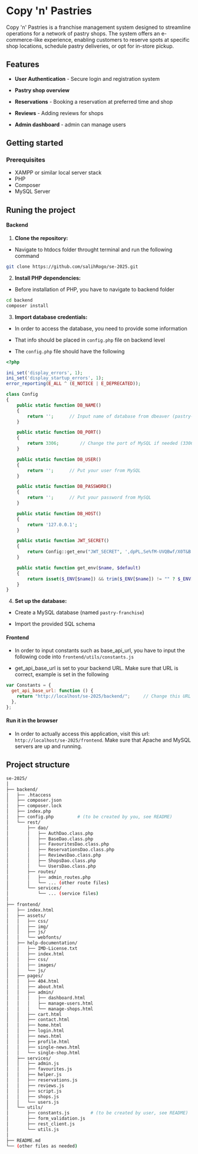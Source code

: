 # Copy 'n' Pastries

Copy 'n' Pastries is a franchise management system designed to streamline operations for
a network of pastry shops. The system offers an e-commerce-like experience, enabling
customers to reserve spots at specific shop locations, schedule pastry deliveries, or opt for
in-store pickup.

## Features

- **User Authentication** - Secure login and registration system

- **Pastry shop overview**

- **Reservations** - Booking a reservation at preferred time and shop

- **Reviews** - Adding reviews for shops

- **Admin dashboard** - admin can manage users

## Getting started

### Prerequisites

- XAMPP or similar local server stack
- PHP
- Composer
- MySQL Server

## Runing the project

#### Backend

1. **Clone the repository:**

- Navigate to htdocs folder throught terminal and run the following command

```sh
git clone https://github.com/salihRogo/se-2025.git
```

2. **Install PHP dependencies:**

- Before installation of PHP, you have to navigate to backend folder

```sh
cd backend
composer install
```

3. **Import database credentials:**

- In order to access the database, you need to provide some information 

- That info should be placed in `config.php` file on backend level

- The `config.php` file should have the following 

```php
<?php

ini_set('display_errors', 1);
ini_set('display_startup_errors', 1);
error_reporting(E_ALL ^ (E_NOTICE | E_DEPRECATED));

class Config
{
    public static function DB_NAME()
    {
        return '';      // Input name of database from dbeaver (pastry-franchise)
    }

    public static function DB_PORT()
    {
        return 3306;        // Change the port of MySQL if needed (3306 left as default and commonly used)
    }

    public static function DB_USER()
    {
        return '';      // Put your user from MySQL    
    }

    public static function DB_PASSWORD()
    {
        return '';      // Put your password from MySQL
    }

    public static function DB_HOST()
    {
        return '127.0.0.1';
    }

    public static function JWT_SECRET()
    {
        return Config::get_env("JWT_SECRET", ',dpPL,Se%fM-UVQBwf/X0T&B!DF6%}');
    }

    public static function get_env($name, $default)
    {
        return isset($_ENV[$name]) && trim($_ENV[$name]) != "" ? $_ENV[$name] : $default;
    }
}
```

4. **Set up the database:**

- Create a MySQL database (named `pastry-franchise`)

- Import the provided SQL schema

#### Frontend

- In order to input constants such as base_api_url, you have to input the following code into `frontend/utils/constants.js`

- get_api_base_url is set to your backend URL. Make sure that URL is correct, example is set in the following 

```js
var Constants = {
  get_api_base_url: function () {
    return "http://localhost/se-2025/backend/";     // Change this URL if needed (Apache port changed)
  },
};
```

#### Run it in the browser

- In order to actually access this application, visit this url: `http://localhost/se-2025/frontend`. Make sure that Apache and MySQL servers are up and running.

## Project structure 

```sh 
se-2025/
│
├── backend/
│   ├── .htaccess
│   ├── composer.json
│   ├── composer.lock
│   ├── index.php
│   ├── config.php         # (to be created by you, see README)
│   └── rest/
│       ├── dao/
│       │   ├── AuthDao.class.php
│       │   ├── BaseDao.class.php
│       │   ├── FavouritesDao.class.php
│       │   ├── ReservationsDao.class.php
│       │   ├── ReviewsDao.class.php
│       │   ├── ShopsDao.class.php
│       │   └── UsersDao.class.php
│       ├── routes/
│       │   ├── admin_routes.php
│       │   └── ... (other route files)
│       └── services/
│           └── ... (service files)
│
├── frontend/
│   ├── index.html
│   ├── assets/
│   │   ├── css/
│   │   ├── img/
│   │   ├── js/
│   │   └── webfonts/
│   ├── help-documentation/
│   │   ├── IMD-License.txt
│   │   ├── index.html
│   │   ├── css/
│   │   ├── images/
│   │   └── js/
│   ├── pages/
│   │   ├── 404.html
│   │   ├── about.html
│   │   ├── admin/
│   │   │   ├── dashboard.html
│   │   │   ├── manage-users.html
│   │   │   └── manage-shops.html
│   │   ├── cart.html
│   │   ├── contact.html
│   │   ├── home.html
│   │   ├── login.html
│   │   ├── news.html
│   │   ├── profile.html
│   │   ├── single-news.html
│   │   └── single-shop.html
│   ├── services/
│   │   ├── admin.js
│   │   ├── favourites.js
│   │   ├── helper.js
│   │   ├── reservations.js
│   │   ├── reviews.js
│   │   ├── script.js
│   │   ├── shops.js
│   │   └── users.js
│   └── utils/
│       ├── constants.js        # (to be created by user, see README)
│       ├── form_validation.js
│       ├── rest_client.js
│       └── utils.js
│
├── README.md
└── (other files as needed)
```
